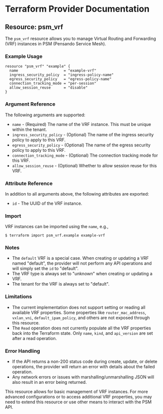 # Terraform Provider Documentation

## Resource: psm_vrf

The `psm_vrf` resource allows you to manage Virtual Routing and Forwarding (VRF) instances in PSM (Pensando Service Mesh).

### Example Usage

```hcl
resource "psm_vrf" "example" {
  name                     = "example-vrf"
  ingress_security_policy  = "ingress-policy-name"
  egress_security_policy   = "egress-policy-name"
  connection_tracking_mode = "per-session"
  allow_session_reuse      = "disable"
}
```

### Argument Reference

The following arguments are supported:

* `name` - (Required) The name of the VRF instance. This must be unique within the tenant.
* `ingress_security_policy` - (Optional) The name of the ingress security policy to apply to this VRF.
* `egress_security_policy` - (Optional) The name of the egress security policy to apply to this VRF.
* `connection_tracking_mode` - (Optional) The connection tracking mode for this VRF.
* `allow_session_reuse` - (Optional) Whether to allow session reuse for this VRF.

### Attribute Reference

In addition to all arguments above, the following attributes are exported:

* `id` - The UUID of the VRF instance.

### Import

VRF instances can be imported using the `name`, e.g.,

```
$ terraform import psm_vrf.example example-vrf
```

### Notes

* The `default` VRF is a special case. When creating or updating a VRF named "default", the provider will not perform any API operations and will simply set the `id` to "default".
* The VRF type is always set to "unknown" when creating or updating a VRF.
* The tenant for the VRF is always set to "default".

### Limitations

* The current implementation does not support setting or reading all available VRF properties. Some properties like `router_mac_address`, `vxlan_vni`, `default_ipam_policy`, and others are not exposed through this resource.
* The `Read` operation does not currently populate all the VRF properties back into the Terraform state. Only `name`, `kind`, and `api_version` are set after a read operation.

### Error Handling

* If the API returns a non-200 status code during create, update, or delete operations, the provider will return an error with details about the failed operation.
* Any network errors or issues with marshalling/unmarshalling JSON will also result in an error being returned.

This resource allows for basic management of VRF instances. For more advanced configurations or to access additional VRF properties, you may need to extend this resource or use other means to interact with the PSM API.
